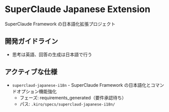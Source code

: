 # SuperClaude Japanese Extension

SuperClaude Framework の日本語化拡張プロジェクト

## 開発ガイドライン
- 思考は英語、回答の生成は日本語で行う

## アクティブな仕様

- `superclaud-japanese-i18n` - SuperClaude Framework の日本語化とコマンドオプション機能強化
  - フェーズ: requirements_generated（要件承認待ち）
  - パス: `.kiro/specs/superclaud-japanese-i18n/`
